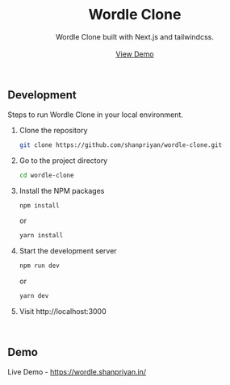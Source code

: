 <br/>

  <h1 align="center">Wordle Clone</h1>

  <p align="center">
    Wordle Clone built with Next.js and tailwindcss.
    <br />
    <br />
    <a href="https://wordle.shanpriyan.in/" target="_blank">View Demo</a>
  </p>
</p>

<br />

## Development

Steps to run Wordle Clone in your local environment.

1. Clone the repository

   ```sh
   git clone https://github.com/shanpriyan/wordle-clone.git
   ```

2. Go to the project directory

   ```sh
   cd wordle-clone
   ```

3. Install the NPM packages

   ```sh
   npm install
   ```

   or

   ```sh
   yarn install
   ```

4. Start the development server

   ```sh
   npm run dev
   ```

   or

   ```sh
   yarn dev
   ```

5. Visit http://localhost:3000

<br/>

## Demo

Live Demo - https://wordle.shanpriyan.in/
